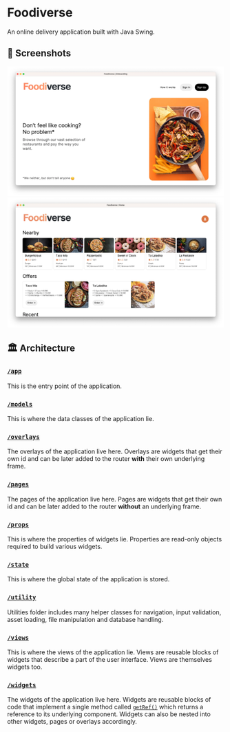 # Foodiverse

An online delivery application built with Java Swing.

## 📸 Screenshots

![Onboarding page of Foodiverse](assets/docs/onboarding.webp)
![Home page of Foodiverse](assets/docs/home.webp)

## 🏛️ Architecture

### [`/app`](src/main/java/com/foodverse/app)

This is the entry point of the application.

### [`/models`](src/main/java/com/foodverse/models)

This is where the data classes of the application lie.

### [`/overlays`](src/main/java/com/foodverse/overlays)

The overlays of the application live here. Overlays are widgets that get their own id and can be later added to the router **with** their own underlying frame.

### [`/pages`](src/main/java/com/foodverse/pages)

The pages of the application live here. Pages are widgets that get their own id and can be later added to the router **without** an underlying frame.

### [`/props`](src/main/java/com/foodverse/props)

This is where the properties of widgets lie. Properties are read-only objects required to build various widgets.

### [`/state`](src/main/java/com/foodverse/state)

This is where the global state of the application is stored.

### [`/utility`](src/main/java/com/foodverse/utility)

Utilities folder includes many helper classes for navigation, input validation, asset loading, file manipulation and database handling.

### [`/views`](src/main/java/com/foodverse/views)

This is where the views of the application lie. Views are reusable blocks of widgets that describe a part of the user interface. Views are themselves widgets too.

### [`/widgets`](src/main/java/com/foodverse/widgets)

The widgets of the application live here. Widgets are reusable blocks of code that implement a single method called [`getRef()`](https://github.com/food-verse/foodverse/blob/a39006f15a34a7f5f0dc05d1d0fe42e768ecebaf/src/main/java/com/foodverse/utility/core/Widget.java#L13) which returns a reference to its underlying component. Widgets can also be nested into other widgets, pages or overlays accordingly.

